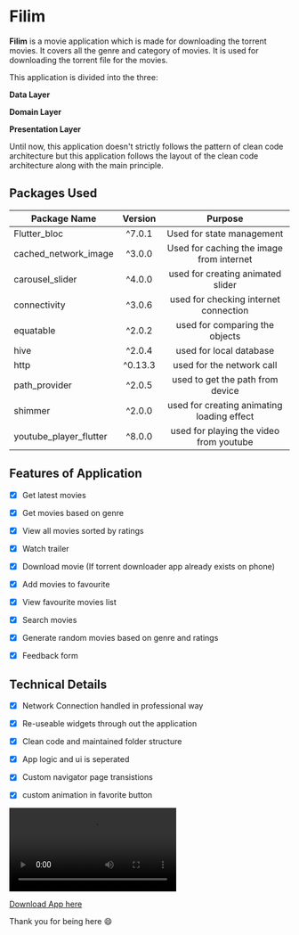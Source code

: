 # Filim

**Filim** is a movie application which is made for downloading the torrent movies. It covers all the genre and category of movies. It is used for downloading the torrent file for the movies.

This application is divided into the three:

**Data Layer**

**Domain Layer**

**Presentation Layer**

Until now, this application doesn't strictly follows the pattern of clean code architecture but this application follows the layout of the clean code architecture along with the main principle.

## Packages Used
| Package Name         | Version |Purpose|
|--------------|:-----:|:-----:|
| Flutter_bloc |  ^7.0.1 |Used for state management|
| cached_network_image      |  ^3.0.0| Used for caching the image from internet |
| carousel_slider |  ^4.0.0 | used for creating animated slider |
| connectivity      |   ^3.0.6 |used for checking internet connection|
| equatable |  ^2.0.2 |used for comparing the objects|
| hive      |  ^2.0.4 |used for local database|
| http |   ^0.13.3 |used for the network call|
| path_provider      |  ^2.0.5 |used to get the path from device|
|shimmer|^2.0.0|used for creating animating loading effect|
|youtube_player_flutter| ^8.0.0|used for playing the video from youtube|

## Features of Application

- [x] Get latest movies

- [x] Get movies based on genre

- [x] View all movies sorted by ratings

- [x] Watch trailer

- [x] Download movie (If torrent downloader app already exists on phone)

- [x] Add movies to favourite

- [x] View favourite movies list

- [x] Search movies

- [x] Generate random movies based on genre and ratings

- [x] Feedback form

## Technical Details

- [x] Network Connection handled in professional way

- [x] Re-useable widgets through out the application

- [x] Clean code and maintained folder structure

- [x] App logic and ui is seperated

- [x] Custom navigator page transistions

- [x] custom animation in favorite button

![Video](movie_app/video.mp4)

[Download App here](https://drive.google.com/file/d/1iGEAAmzfMutDsDlC9foqNS82A1jdxMIL/view?usp=sharing)

Thank you for being here :smile:
